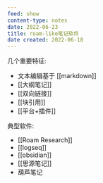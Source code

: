 ```yaml
---
feed: show
content-type: notes
date: 2022-06-23
title: roam-like笔记软件
date created: 2022-06-18
---
```

几个重要特征:
- 文本编辑基于 [[markdown]]
- [[大纲笔记]]
- [[双向链接]]
- [[块引用]]
- [[平台+插件]]

典型软件:
- [[Roam Research]]
- [[logseq]]
- [[obsidian]]
- [[思源笔记]]
- 葫芦笔记
